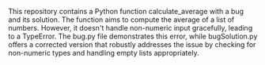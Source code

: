 This repository contains a Python function calculate_average with a bug and its solution. The function aims to compute the average of a list of numbers. However, it doesn't handle non-numeric input gracefully, leading to a TypeError. The bug.py file demonstrates this error, while bugSolution.py offers a corrected version that robustly addresses the issue by checking for non-numeric types and handling empty lists appropriately.